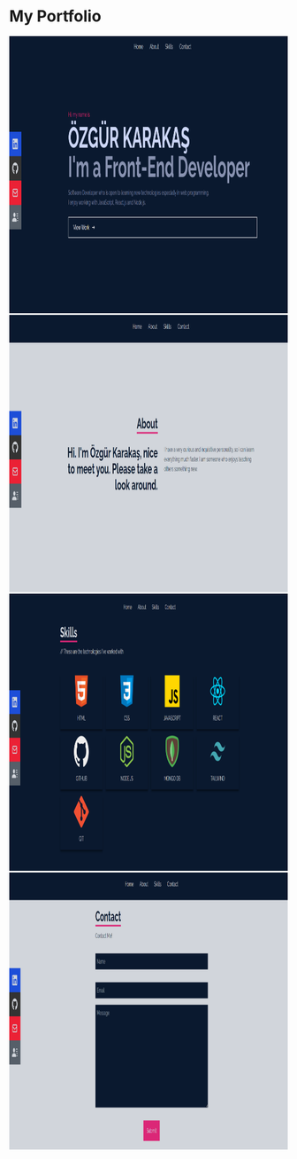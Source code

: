  # My Portfolio
 
 <img src="./public/img/home1.png" alt="home" style="height: 500px; width:900px;"/>

 <img src="./public/img/about2.png" alt="about" style="height: 500px; width:900px;"/>

 <img src="./public/img/skills.png" alt="skills" style="height: 500px; width:900px;"/>

 <img src="./public/img/contact.png" alt="contact" style="height: 500px; width:900px;"/>